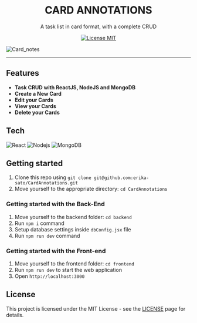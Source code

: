 

<h1 align="center">
CARD ANNOTATIONS
</h1>

<p align="center">A task list in card format, with a complete CRUD</p>

<p align="center">
  <a href="https://opensource.org/licenses/MIT">
    <img src="https://img.shields.io/badge/License-MIT-blue.svg" alt="License MIT">
  </a>
</p>

 ![Card_notes](https://user-images.githubusercontent.com/100327745/165353295-27ff05f2-7a79-4c2c-813f-e52eee72bfa2.gif)

<hr />

## Features

- **Task CRUD with ReactJS, NodeJS and MongoDB**
- **Create a New Card**
- **Edit your Cards**
- **View your Cards**
- **Delete your Cards** 

## Tech

  ![React](https://img.shields.io/badge/-React-333333?style=flat&logo=react)
  ![Nodejs](https://img.shields.io/badge/-Nodejs-333333?style=flat&logo=Node.js)
  ![MongoDB](https://img.shields.io/badge/-MongoDB-333333?style=flat&logo=MongoDB)
    

## Getting started

1. Clone this repo using `git clone git@github.com:erika-sato/CardAnnotations.git`
2. Move yourself to the appropriate directory: `cd CardAnnotations`<br />

### Getting started with the Back-End 

1. Move yourself to the backend folder: `cd backend`
2. Run `npm i` command
3. Setup database settings inside `dbConfig.jsx` file
4. Run `npm run dev` command

### Getting started with the Front-end

1. Move yourself to the frontend folder: `cd frontend`
2. Run `npm run dev` to start the web application
3. Open `http://localhost:3000`


## License

This project is licensed under the MIT License - see the [LICENSE](https://opensource.org/licenses/MIT) page for details.
